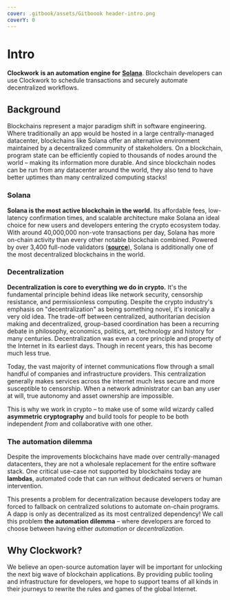 ```yaml
---
cover: .gitbook/assets/Gitboook header-intro.png
coverY: 0
---
```


# Intro

**Clockwork** **is an automation engine for** [**Solana**](https://solana.com/). Blockchain developers can use Clockwork to schedule transactions and securely automate decentralized workflows.

## **Background**

Blockchains represent a major paradigm shift in software engineering. Where traditionally an app would be hosted in a large centrally-managed datacenter, blockchains like Solana offer an alternative environment maintained by a decentralized community of stakeholders. On a blockchain, program state can be efficiently copied to thousands of nodes around the world – making its information more durable. And since blockchain nodes can be run from any datacenter around the world, they also tend to have better uptimes than many centralized computing stacks!

### Solana

**Solana is the most active blockchain in the world.** Its affordable fees, low-latency confirmation times, and scalable architecture make Solana an ideal choice for new users and developers entering the crypto ecosystem today. With around 40,000,000 non-vote transactions per day, Solana has more on-chain activity than every other notable blockchain combined. Powered by over 3,400 full-node validators ([**source**](https://solana.com/news/validator-health-report-august-2022)), Solana is additionally one of the most decentralized blockchains in the world.

### Decentralization

**Decentralization is core to everything we do in crypto.** It's the fundamental principle behind ideas like network security, censorship resistance, and permissionless computing. Despite the crypto industry's emphasis on "decentralization" as being something novel, it's ironically a very old idea. The trade-off between centralized, authoritarian decision making and decentralized, group-based coordination has been a recurring debate in philosophy, economics, politics, art, technology and history for many centuries. Decentralization was even a core principle and property of the Internet in its earliest days. Though in recent years, this has become much less true.&#x20;

Today, the vast majority of internet communications flow through a small handful of companies and infrastructure providers. This centralization generally makes services across the internet much less secure and more susceptible to censorship. When a network administrator can ban any user at will, true autonomy and asset ownership are impossible.&#x20;

This is why we work in crypto – to make use of some wild wizardy called **asymmetric cryptography** and build tools for people to be both independent _from_ and collaborative _with_ one other.

### The automation dilemma

Despite the improvements blockchains have made over centrally-managed datacenters, they are not a wholesale replacement for the entire software stack. One critical use-case not supported by blockchains today are **lambdas**, automated code that can run without dedicated servers or human intervention.&#x20;

This presents a problem for decentralization because developers today are forced to fallback on centralized solutions to automate on-chain programs. A dapp is only as decentralized as its most centralized dependency! We call this problem **the automation dilemma** – where developers are forced to choose between having either _automation_ or _decentralization._

## Why Clockwork?&#x20;

We believe an open-source automation layer will be important for unlocking the next big wave of blockchain applications. By providing public tooling and infrastructure for developers, we hope to support teams of all kinds in their journeys to rewrite the rules and games of the global Internet.&#x20;
